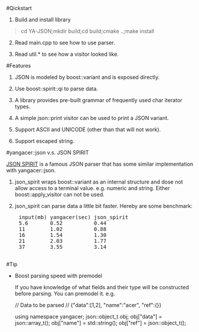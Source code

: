 <link href="markdown.css" rel="stylesheet" type="text/css"><link/>
#Qickstart

1. Build and install library

>cd YA-JSON;mkdir build;cd build;cmake ..;make install

2. Read main.cpp to see how to use parser.

3. Read util.\* to see how a visitor looked like.

#Features

1. JSON is modeled by boost::variant and is exposed directly. 

2. Use boost::spirit::qi to parse data.

3. A library provides pre-built grammar of frequently used char iterator types.

4. A simple json::print visitor can be used to print a JSON variant.

5. Support ASCII and UNICODE (other than that will not work). 

6. Support escaped string.

#yangacer::json v.s. JSON SPIRIT

[JSON SPIRIT](http://www.codeproject.com/Articles/20027/JSON-Spirit-A-C-JSON-Parser-Generator-Implemented) 
is a famous JSON parser that has some similar implementation with
yangacer::json.

1. json\_spirit wraps boost::variant as an internal structure and dose not
   allow access to a terminal value. e.g. numeric and string. Either
   boost::apply\_visitor can not be used.

2. json\_spirit can parse data a little bit faster. Hereby are some
   benchmark:
  
  <pre>
    input(mb) yangacer(sec) json_spirit
    5.6       0.52          0.44
    11        1.02          0.88
    16        1.54          1.30
    21        2.03          1.77
    37        3.55          3.14
  </pre>

#Tip

- Boost parsing speed with premodel

  If you have knowledge of what fields and their type will be constructed
  before parsing. You can premodel it. e.g.

    // Data to be parsed
    // {"data":[1,2], "name":"acer", "ref":{}}

    using namespace yangacer;
    json::object_t obj;
    obj["data"] = json::array_t();
    obj["name"] = std::string();
    obj["ref"] = json::object_t();

